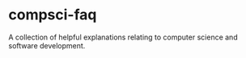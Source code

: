 # compsci-faq
A collection of helpful explanations relating to computer science and software development.
